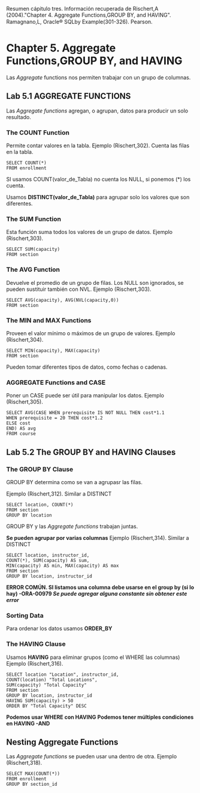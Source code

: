 Resumen cápitulo tres.
Información recuperada de Rischert,A (2004)."Chapter 4. Aggregate Functions,GROUP BY, and HAVING". Ramagnano,L, Oracle® SQLby Example(301-326). Pearson. 

# Chapter 5. Aggregate Functions,GROUP BY, and HAVING

Las _Aggregate_ functions nos permiten trabajar con un grupo de columnas.



## Lab 5.1 AGGREGATE FUNCTIONS
Las _Aggregate functions_ agregan, o agrupan, datos para
producir un solo resultado. 

### The COUNT Function
Permite contar valores en la tabla. 
Ejemplo (Rischert,302). Cuenta las filas en la tabla.

```
SELECT COUNT(*)
FROM enrollment
```

SI usamos COUNT(valor\_de\_Tabla) no cuenta los NULL, si ponemos (*) los cuenta.


Usamos **DISTINCT(valor\_de\_Tabla)** para agrupar solo los valores que son diferentes.

### The SUM Function
Esta función suma todos los valores de un grupo de datos.
Ejemplo (Rischert,303).
```
SELECT SUM(capacity)
FROM section
```
### The AVG Function
Devuelve el promedio de un grupo de filas. 
Los NULL son ignorados, se pueden sustituir también con NVL.
Ejemplo (Rischert,303).
```
SELECT AVG(capacity), AVG(NVL(capacity,0))
FROM section
```
### The MIN and MAX Functions

Proveen el valor mínimo o máximos de un grupo de valores. 
Ejemplo (Rischert,304).
```
SELECT MIN(capacity), MAX(capacity)
FROM section
```
Pueden tomar diferentes tipos de datos, como fechas o cadenas.

### AGGREGATE Functions and CASE
Poner un CASE puede ser útil para manipular los datos.
Ejemplo (Rischert,305).
```
SELECT AVG(CASE WHEN prerequisite IS NOT NULL THEN cost*1.1
WHEN prerequisite = 20 THEN cost*1.2
ELSE cost
END) AS avg
FROM course
```

## Lab 5.2 The GROUP BY and HAVING Clauses

### The GROUP BY Clause

GROUP BY determina como se van a agrupasr las filas. 

Ejemplo (Rischert,312). Similar a DISTINCT
```
SELECT location, COUNT(*)
FROM section
GROUP BY location
```
GROUP BY y las _Aggregate functions_ trabajan juntas.

**Se pueden agrupar por varias columnas**
Ejemplo (Rischert,314). Similar a DISTINCT
```
SELECT location, instructor_id,
COUNT(*), SUM(capacity) AS sum,
MIN(capacity) AS min, MAX(capacity) AS max
FROM section
GROUP BY location, instructor_id
```

**ERROR COMÚN. SI listamos una columna debe usarse en el group by (si lo hay) -ORA-00979 _Se puede agregar alguna constante sin obtener este error_**


### Sorting Data

Para ordenar los datos usamos **ORDER_BY** 

### The HAVING Clause
Usamos **HAVING** para eliminar grupos (como el WHERE las columnas)
Ejemplo (Rischert,316). 
```
SELECT location "Location", instructor_id,
COUNT(location) "Total Locations",
SUM(capacity) "Total Capacity"
FROM section
GROUP BY location, instructor_id
HAVING SUM(capacity) > 50
ORDER BY "Total Capacity" DESC
```
**Podemos usar WHERE con HAVING**
**Podemos tener múltiples condiciones en HAVING -AND**

## Nesting Aggregate Functions

Las _Aggregate functions_ se pueden usar una dentro de otra. 
Ejemplo (Rischert,318). 
```
SELECT MAX(COUNT(*))
FROM enrollment
GROUP BY section_id
```



